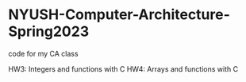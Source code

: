 # NYUSH-Computer-Architecture-Spring2023
code for my CA class

HW3: Integers and functions with C
HW4: Arrays and functions with C

